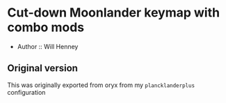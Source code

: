 # Cut-down Moonlander keymap with combo mods

* Author :: Will Henney

## Original version 
This was originally exported from oryx from my `plancklanderplus` configuration
